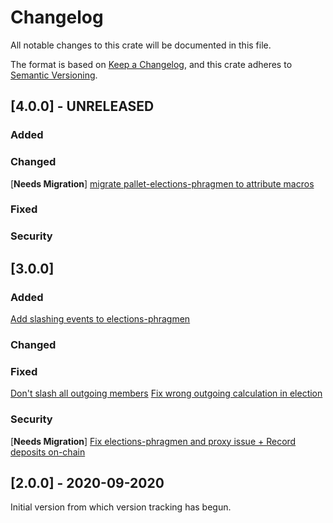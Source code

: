 # Changelog
All notable changes to this crate will be documented in this file.

The format is based on [Keep a Changelog](https://keepachangelog.com/en/1.0.0/),
and this crate adheres to [Semantic Versioning](https://semver.org/spec/v2.0.0.html).

## [4.0.0] - UNRELEASED

### Added

### Changed
\[**Needs Migration**\] [migrate pallet-elections-phragmen to attribute macros](https://github.com/axiatech/axlib/pull/8044)

### Fixed

### Security

## [3.0.0]

### Added
[Add slashing events to elections-phragmen](https://github.com/axiatech/axlib/pull/7543)

### Changed

### Fixed
[Don't slash all outgoing members](https://github.com/axiatech/axlib/pull/7394)
[Fix wrong outgoing calculation in election](https://github.com/axiatech/axlib/pull/7384)

### Security
\[**Needs Migration**\] [Fix elections-phragmen and proxy issue + Record deposits on-chain](https://github.com/axiatech/axlib/pull/7040)

## [2.0.0] - 2020-09-2020

Initial version from which version tracking has begun.

